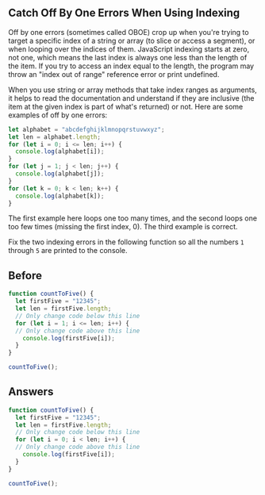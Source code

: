 ## Catch Off By One Errors When Using Indexing
Off by one errors (sometimes called OBOE) crop up when you're trying to target a specific index of a string or array (to slice or access a segment), 
or when looping over the indices of them. JavaScript indexing starts at zero, not one, which means the last index is always one less than the length of the item. 
If you try to access an index equal to the length, the program may throw an "index out of range" reference error or print undefined.

When you use string or array methods that take index ranges as arguments, 
it helps to read the documentation and understand if they are inclusive (the item at the given index is part of what's returned) or not. 
Here are some examples of off by one errors:
```javascript
let alphabet = "abcdefghijklmnopqrstuvwxyz";
let len = alphabet.length;
for (let i = 0; i <= len; i++) {
  console.log(alphabet[i]);
}
for (let j = 1; j < len; j++) {
  console.log(alphabet[j]);
}
for (let k = 0; k < len; k++) {
  console.log(alphabet[k]);
}
```
The first example here loops one too many times, and the second loops one too few times (missing the first index, 0). The third example is correct.

Fix the two indexing errors in the following function so all the numbers `1` through `5` are printed to the console.

## Before
```javascript
function countToFive() {
  let firstFive = "12345";
  let len = firstFive.length;
  // Only change code below this line
  for (let i = 1; i <= len; i++) {
  // Only change code above this line
    console.log(firstFive[i]);
  }
}

countToFive();
```
## Answers
```javascript
function countToFive() {
  let firstFive = "12345";
  let len = firstFive.length;
  // Only change code below this line
  for (let i = 0; i < len; i++) {
  // Only change code above this line
    console.log(firstFive[i]);
  }
}

countToFive();
```
